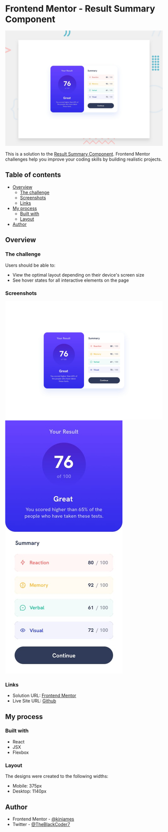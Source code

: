 # Frontend Mentor - Result Summary Component

![Design preview for the Result Summary Component coding challenge](./design/desktop-preview.jpg)

This is a solution to the [Result Summary Component](https://www.frontendmentor.io/challenges/easybank-landing-page-WaUhkoDN/hub/easybank-landing-page-WD9QvSMANA). Frontend Mentor challenges help you improve your coding skills by building realistic projects.

## Table of contents

- [Overview](#overview)
  - [The challenge](#the-challenge)
  - [Screenshots](#screenshots)
  - [Links](#links)
- [My process](#my-process)
  - [Built with](#built-with)
  - [Layout](#layout)
- [Author](#author)

## Overview

### The challenge

Users should be able to:

- View the optimal layout depending on their device's screen size
- See hover states for all interactive elements on the page

### Screenshots

![Desktop Design](./design/desktop-design.jpg)
![Mobile Design](./design/mobile-design.jpg)

### Links

- Solution URL: [Frontend Mentor](https://www.frontendmentor.io/solutions/social-media-dashboard-rgPQirCtGJ#comment-62ce0b0a92ed2b163ef47b68)
- Live Site URL: [Github](https://kinjames.github.io/easy-banking/)

## My process

### Built with

- React
- JSX
- Flexbox

### Layout

The designs were created to the following widths:

- Mobile: 375px
- Desktop: 1140px

## Author

- Frontend Mentor - [@kinjames](https://www.frontendmentor.io/profile/kinjames)
- Twitter - [@TheBlackCoder7](https://twitter.com/TheBlackCoder7)
